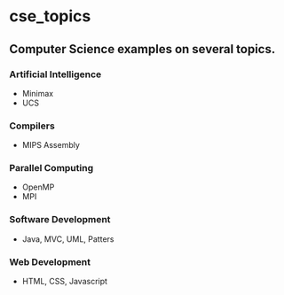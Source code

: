 # cse_topics
## Computer Science examples on several topics.
### Artificial Intelligence
* Minimax
* UCS
### Compilers
* MIPS Assembly
### Parallel Computing
* OpenMP
* MPI
### Software Development
* Java, MVC, UML, Patters
### Web Development
* HTML, CSS, Javascript
